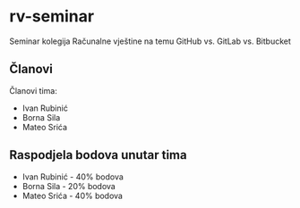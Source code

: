 # rv-seminar

Seminar kolegija Računalne vještine na temu GitHub vs. GitLab vs. Bitbucket

## Članovi

Članovi tima:
* Ivan Rubinić
* Borna Sila
* Mateo Srića

## Raspodjela bodova unutar tima

* Ivan Rubinić - 40% bodova
* Borna Sila - 20% bodova
* Mateo Srića - 40% bodova

